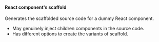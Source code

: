#### React component's scaffold

Generates the scaffolded source code for a dummy React component.
* May genuinely inject children components in the source code.
* Has different options to create the variants of scaffold.

